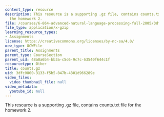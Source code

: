 ```yaml
---
content_type: resource
description: This resource is a supporting .gz file, contains counts.txt file for
  the homework 2.
file: /courses/6-864-advanced-natural-language-processing-fall-2005/3dfc08003133f5b5847b4301d966289e_counts.gz
file_type: application/x-gzip
learning_resource_types:
- Assignments
license: https://creativecommons.org/licenses/by-nc-sa/4.0/
ocw_type: OCWFile
parent_title: Assignments
parent_type: CourseSection
parent_uid: 48a8a6b4-bb3a-c5c6-9c7c-63540f644c1f
resourcetype: Other
title: counts.gz
uid: 3dfc0800-3133-f5b5-847b-4301d966289e
video_files:
  video_thumbnail_file: null
video_metadata:
  youtube_id: null
---
```

This resource is a supporting .gz file, contains counts.txt file for the homework 2.